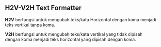 <h2>H2V-V2H Text Formatter</h2>
<p><b>H2V</b> berfungsi untuk mengubah teks/kata Horizontal dengan koma menjadi teks vertikal tanpa koma.</p>
<p><b>V2H</b> berfungsi untuk mengubah teks/kata vertikal yang tidak dipisah dengan koma menjadi teks horizontal yang dipisah dengan koma.</p>


